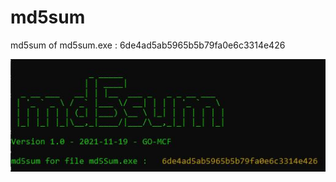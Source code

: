 # md5sum
md5sum of md5sum.exe : 6de4ad5ab5965b5b79fa0e6c3314e426

![Screenshot](https://github.com/go-mcf/md5sum/blob/main/md5sum.JPG)
